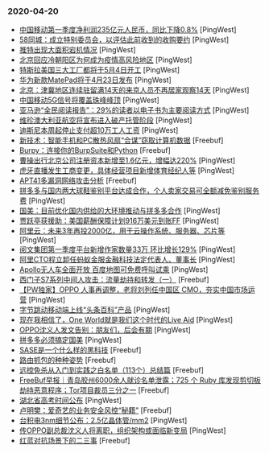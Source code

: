 ### 2020-04-20

* [中国移动第一季度净利润235亿元人民币，同比下降0.8%](https://www.pingwest.com/w/208803) [PingWest]
* [58同城：成立特别委员会，以评估此前收到的收购要约](https://www.pingwest.com/w/208800) [PingWest]
* [推特出现大面积宕机情况](https://www.pingwest.com/w/208799) [PingWest]
* [北京回应冷朝阳区为何成为疫情高风险地区](https://www.pingwest.com/w/208797) [PingWest]
* [特斯拉美国三大工厂都将于5月4日开工](https://www.pingwest.com/w/208795) [PingWest]
* [华为新款MatePad将于4月23日发布](https://www.pingwest.com/w/208793) [PingWest]
* [北京：津冀地区连续驻留满14天的来京人员不再居家观察14天](https://www.pingwest.com/w/208790) [PingWest]
* [中国移动5G信号将覆盖珠峰峰顶](https://www.pingwest.com/w/208788) [PingWest]
* [亚马逊“全民阅读报告”：29%的读者以电子书为主要阅读方式](https://www.pingwest.com/w/208787) [PingWest]
* [维珍澳大利亚航空将宣布进入破产托管阶段](https://www.pingwest.com/w/208786) [PingWest]
* [迪斯尼本周起停止支付超10万工人工资](https://www.pingwest.com/w/208782) [PingWest]
* [新技术：智能手机和PC散热风扇“合谋”窃取计算机数据](https://www.freebuf.com/news/234339.html) [Freebuf]
* [Burpy：连接你的BurpSuite和Python](https://www.freebuf.com/sectool/231825.html) [Freebuf]
* [曹操出行北京公司注册资本新增至1.6亿元，增幅达220%](https://www.pingwest.com/w/208771) [PingWest]
* [虎牙直播发生工商变更，具体经营项目新增体育经纪人等](https://www.pingwest.com/w/208767) [PingWest]
* [APT41多漏洞网络攻击分析](https://www.freebuf.com/articles/network/231801.html) [Freebuf]
* [拼多多与国内两大球鞋鉴别平台达成合作，个人卖家交易可全额减免鉴别服务费](https://www.pingwest.com/w/208765) [PingWest]
* [国美：目前优化国内供给的大环境推动与拼多多合作](https://www.pingwest.com/w/208764) [PingWest]
* [贾跃亭获援助：美国薪酬保障计划916万美元到账FF](https://www.pingwest.com/w/208763) [PingWest]
* [阿里云：未来3年再投2000亿，用于云操作系统、服务器、芯片等](https://www.pingwest.com/w/208761) [PingWest]
* [阅文集团第一季度平台新增作家数量33万 环比增长129%](https://www.pingwest.com/w/208760) [PingWest]
* [阿里CTO程立卸任蚂蚁金服金融科技法定代表人、董事长](https://www.pingwest.com/w/208758) [PingWest]
* [Apollo无人车全面开放 百度地图可免费呼叫试乘](https://www.pingwest.com/w/208756) [PingWest]
* [西门子S7系列中间人攻击：流量劫持和转发（一）](https://www.freebuf.com/articles/ics-articles/231701.html) [Freebuf]
* [【PW独家】OPPO 人事再调整，老将刘列任中国区 CMO，夯实中国市场运营](https://www.pingwest.com/w/208754) [PingWest]
* [字节跳动移动端上线“头条百科”产品](https://www.pingwest.com/w/208749) [PingWest]
* [现在我相信了，One World就是我们这个时代的Live Aid](https://www.pingwest.com/a/208728) [PingWest]
* [OPPO沈义人发文告别：朋友们，后会有期](https://www.pingwest.com/w/208748) [PingWest]
* [拼多多必须搞定国美](https://www.pingwest.com/a/208730) [PingWest]
* [SASE是一个什么样的黑科技](https://www.freebuf.com/articles/network/233942.html) [Freebuf]
* [路由抓包的种种姿势](https://www.freebuf.com/articles/network/232048.html) [Freebuf]
* [远控免杀从入门到实践之白名单（113个）总结篇](https://www.freebuf.com/articles/system/232074.html) [Freebuf]
* [FreeBuf早报｜青岛胶州6000余人就诊名单泄露；725 个 Ruby 库发现剪切板劫持恶意程序；Tor项目裁员三分之一](https://www.freebuf.com/news/234282.html) [Freebuf]
* [湖北省高考时间公布](https://www.pingwest.com/w/208745) [PingWest]
* [卢明樊：爱奇艺的业务安全风控“秘籍”](https://www.freebuf.com/articles/people/233378.html) [Freebuf]
* [台积电3nm细节公布：2.5亿晶体管/mm2](https://www.pingwest.com/w/208744) [PingWest]
* [传OPPO副总裁沈义人将离职，组织架构或面临新变局](https://www.pingwest.com/w/208742) [PingWest]
* [红蓝对抗场景下的二三事](https://www.freebuf.com/vuls/232185.html) [Freebuf]
